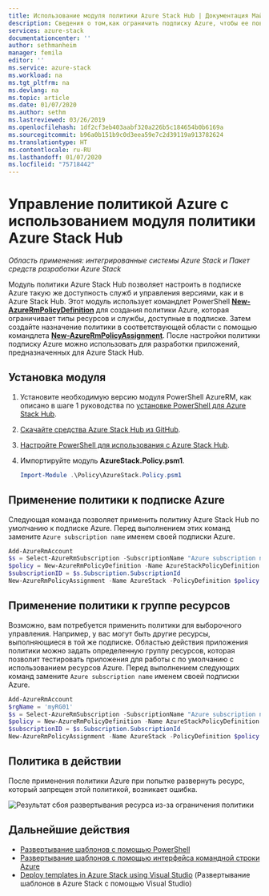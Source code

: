 ```yaml
---
title: Использование модуля политики Azure Stack Hub | Документация Майкрософт
description: Сведения о том,как ограничить подписку Azure, чтобы ее поведение было аналогично подписке Azure Stack
services: azure-stack
documentationcenter: ''
author: sethmanheim
manager: femila
editor: ''
ms.service: azure-stack
ms.workload: na
ms.tgt_pltfrm: na
ms.devlang: na
ms.topic: article
ms.date: 01/07/2020
ms.author: sethm
ms.lastreviewed: 03/26/2019
ms.openlocfilehash: 1df2cf3eb403aabf320a226b5c184654b0b6169a
ms.sourcegitcommit: b96a0b151b9c0d3eea59e7c2d39119a913782624
ms.translationtype: HT
ms.contentlocale: ru-RU
ms.lasthandoff: 01/07/2020
ms.locfileid: "75718442"
---
```

# <a name="manage-azure-policy-using-the-azure-stack-hub-policy-module"></a>Управление политикой Azure с использованием модуля политики Azure Stack Hub

*Область применения: интегрированные системы Azure Stack и Пакет средств разработки Azure Stack*

Модуль политики Azure Stack Hub позволяет настроить в подписке Azure такую же доступность служб и управления версиями, как и в Azure Stack Hub. Этот модуль использует командлет PowerShell [**New-AzureRmPolicyDefinition**](/powershell/module/azurerm.resources/new-azurermpolicydefinition) для создания политики Azure, которая ограничивает типы ресурсов и службы, доступные в подписке. Затем создайте назначение политики в соответствующей области с помощью командлета [**New-AzureRmPolicyAssignment**](/powershell/module/azurerm.resources/new-azurermpolicyassignment). После настройки политики подписку Azure можно использовать для разработки приложений, предназначенных для Azure Stack Hub.

## <a name="install-the-module"></a>Установка модуля

1. Установите необходимую версию модуля PowerShell AzureRM, как описано в шаге 1 руководства по [установке PowerShell для Azure Stack Hub](../operator/azure-stack-powershell-install.md).
2. [Скачайте средства Azure Stack Hub из GitHub](../operator/azure-stack-powershell-download.md).
3. [Настройте PowerShell для использования с Azure Stack Hub](azure-stack-powershell-configure-user.md).
4. Импортируйте модуль **AzureStack.Policy.psm1**.

   ```powershell
   Import-Module .\Policy\AzureStack.Policy.psm1
   ```

## <a name="apply-policy-to-azure-subscription"></a>Применение политики к подписке Azure

Следующая команда позволяет применить политику Azure Stack Hub по умолчанию к подписке Azure. Перед выполнением этих команд замените `Azure subscription name` именем своей подписки Azure.

```powershell
Add-AzureRmAccount
$s = Select-AzureRmSubscription -SubscriptionName "Azure subscription name"
$policy = New-AzureRmPolicyDefinition -Name AzureStackPolicyDefinition -Policy (Get-AzsPolicy)
$subscriptionID = $s.Subscription.SubscriptionId
New-AzureRmPolicyAssignment -Name AzureStack -PolicyDefinition $policy -Scope /subscriptions/$subscriptionID
```

## <a name="apply-policy-to-a-resource-group"></a>Применение политики к группе ресурсов

Возможно, вам потребуется применить политики для выборочного управления. Например, у вас могут быть другие ресурсы, выполняющиеся в той же подписке. Областью действия приложения политики можно задать определенную группу ресурсов, которая позволит тестировать приложения для работы с по умолчанию с использованием ресурсов Azure. Перед выполнением следующих команд замените `Azure subscription name` именем своей подписки Azure.

```powershell
Add-AzureRmAccount
$rgName = 'myRG01'
$s = Select-AzureRmSubscription -SubscriptionName "Azure subscription name"
$policy = New-AzureRmPolicyDefinition -Name AzureStackPolicyDefinition -Policy (Get-AzsPolicy)
$subscriptionID = $s.Subscription.SubscriptionId
New-AzureRmPolicyAssignment -Name AzureStack -PolicyDefinition $policy -Scope /subscriptions/$subscriptionID/resourceGroups/$rgName
```

## <a name="policy-in-action"></a>Политика в действии

После применения политики Azure при попытке развернуть ресурс, который запрещен этой политикой, возникает ошибка.

![Результат сбоя развертывания ресурса из-за ограничения политики](./media/azure-stack-policy-module/image1.png)

## <a name="next-steps"></a>Дальнейшие действия

* [Развертывание шаблонов с помощью PowerShell](azure-stack-deploy-template-powershell.md)
* [Развертывание шаблонов с помощью интерфейса командной строки Azure](azure-stack-deploy-template-command-line.md)
* [Deploy templates in Azure Stack using Visual Studio](azure-stack-deploy-template-visual-studio.md) (Развертывание шаблонов в Azure Stack с помощью Visual Studio)
